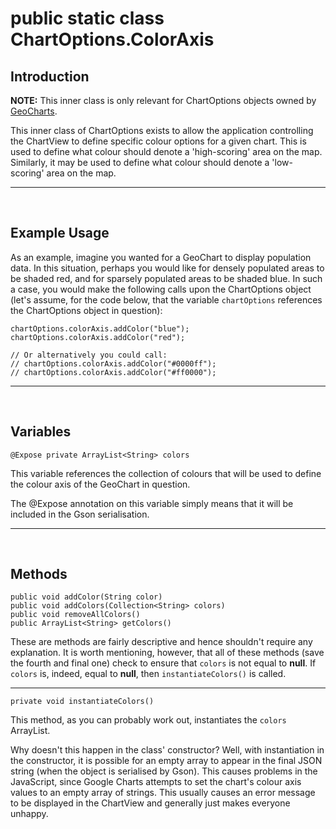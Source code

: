 # public static class ChartOptions.ColorAxis #

## Introduction ##

**NOTE:** This inner class is only relevant for ChartOptions objects owned by [GeoCharts](GeoChart.md).

This inner class of ChartOptions exists to allow the application controlling the ChartView to define specific colour options for a given chart. This is used to define what colour should denote a 'high-scoring' area on the map. Similarly, it may be used to define what colour should denote a 'low-scoring' area on the map.


---


<br />

## Example Usage ##

As an example, imagine you wanted for a GeoChart to display population data. In this situation, perhaps you would like for densely populated areas to be shaded red, and for sparsely populated areas to be shaded blue. In such a case, you would make the following calls upon the ChartOptions object (let's assume, for the code below, that the variable `chartOptions` references the ChartOptions object in question):
```
chartOptions.colorAxis.addColor("blue");
chartOptions.colorAxis.addColor("red");

// Or alternatively you could call:
// chartOptions.colorAxis.addColor("#0000ff");
// chartOptions.colorAxis.addColor("#ff0000");
```


---


<br />

## Variables ##

```
@Expose private ArrayList<String> colors
```
This variable references the collection of colours that will be used to define the colour axis of the GeoChart in question.

The @Expose annotation on this variable simply means that it will be included in the Gson serialisation.


---


<br />

## Methods ##

```
public void addColor(String color)
public void addColors(Collection<String> colors)
public void removeAllColors()
public ArrayList<String> getColors()
```
These are methods are fairly descriptive and hence shouldn't require any explanation. It is worth mentioning, however, that all of these methods (save the fourth and final one) check to ensure that `colors` is not equal to **null**. If `colors` is, indeed, equal to **null**, then `instantiateColors()` is called.


---


```
private void instantiateColors()
```
This method, as you can probably work out, instantiates the `colors` ArrayList.

Why doesn't this happen in the class' constructor? Well, with instantiation in the constructor, it is possible for an empty array to appear in the final JSON string (when the object is serialised by Gson). This causes problems in the JavaScript, since Google Charts attempts to set the chart's colour axis values to an empty array of strings. This usually causes an error message to be displayed in the ChartView and generally just makes everyone unhappy.